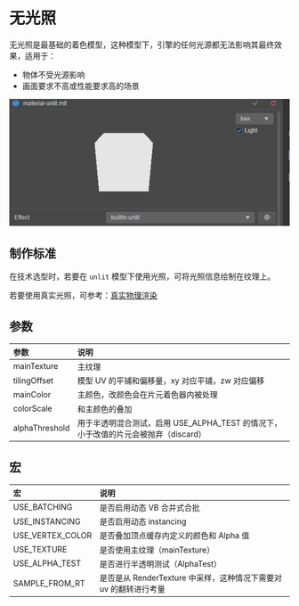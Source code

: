 # 无光照

无光照是最基础的着色模型，这种模型下，引擎的任何光源都无法影响其最终效果，适用于：

- 物体不受光源影响
- 画面要求不高或性能要求高的场景

![unlit](img/unlit-shademode.png)

## 制作标准

在技术选型时，若要在 `unlit` 模型下使用光照，可将光照信息绘制在纹理上。

若要使用真实光照，可参考：[真实物理渲染](effect-buildin-pbr.md)

## 参数

| 参数           | 说明                                                                                |
| :------------- | :---------------------------------------------------------------------------------- |
| mainTexture    | 主纹理                                                                              |
| tilingOffset   | 模型 UV 的平铺和偏移量，xy 对应平铺，zw 对应偏移|
| mainColor      | 主颜色，改颜色会在片元着色器内被处理                                                |
| colorScale     | 和主颜色的叠加                                                                      |
| alphaThreshold | 用于半透明混合测试，启用 USE_ALPHA_TEST 的情况下，小于改值的片元会被抛弃（discard） |

## 宏

| 宏               | 说明                                                              |
| :--------------- | :---------------------------------------------------------------- |
| USE_BATCHING | 是否启用动态 VB 合并式合批 |
| USE_INSTANCING | 是否启用动态 instancing |
| USE_VERTEX_COLOR | 是否叠加顶点缓存内定义的颜色和 Alpha 值                           |
| USE_TEXTURE      | 是否使用主纹理（mainTexture）                                     |
| USE_ALPHA_TEST   | 是否进行半透明测试（AlphaTest）                                   |
| SAMPLE_FROM_RT   | 是否是从 RenderTexture 中采样，这种情况下需要对 uv 的翻转进行考量 |
